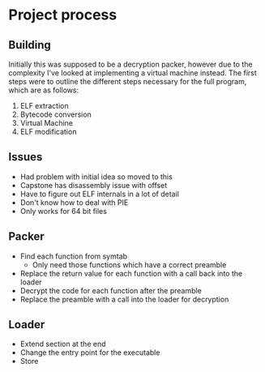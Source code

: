 # Project process

## Building
Initially this was supposed to be a decryption packer, however due to the 
complexity I've looked at implementing a virtual machine instead. The first
steps were to outline the different steps necessary for the full program, 
which are as follows:

1. ELF extraction
2. Bytecode conversion
3. Virtual Machine
4. ELF modification

## Issues
- Had problem with initial idea so moved to this
- Capstone has disassembly issue with offset
- Have to figure out ELF internals in a lot of detail
- Don't know how to deal with PIE
- Only works for 64 bit files


## Packer
 - Find each function from symtab
    - Only need those functions which have a correct preamble
 - Replace the return value for each function with a call back into the loader
 - Decrypt the code for each function after the preamble
 - Replace the preamble with a call into the loader for decryption

## Loader
 - Extend section at the end
 - Change the entry point for the executable
 - Store 
